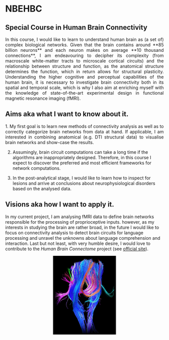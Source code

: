# NBEHBC 

## Special Course in Human Brain Connectivity
<p align="justify">
In this course, I would like to learn to understand human brain as (a set of) complex biological networks. Given that the brain contains around **85 billion neurons** and each neuron makes on average **10 thousand connections**, I am endeavouring to decipher its complexity (from macroscale white-matter tracts to microscale cortical circuits) and the relationship between structure and function, as the anatomical structure determines the function, which in return allows for structural plasticity. Understanding the higher cognitive and perceptual capabilities of the human brain, it is necessary to investigate brain connectivity both in its spatial and temporal scale, which is why I also aim at enriching myself with the knowledge of state-of-the-art experimental design in functional magnetic resonance imaging (fMRI). 
<p>

## Aims aka what I want to know about it.
<p align="justify">
1. My first goal is to learn new methods of connectivity analysis as well as to correctly categorize brain networks from data at hand. If applicable, I am interested in combining anatomical (e.g. DTI structural data) to visualise brain networks and show-case the results. 

2. Assumingly, brain circuit computations can take a long time if the algorithms are inappropriately designed. Therefore, in this course I expect to discover the preferred and most efficient frameworks for network computations.  

3. In the post-analytical stage, I would like to learn how to inspect for lesions and arrive at conclusions about neurophysiological disorders based on the analysed data. 
<p>

## Visions aka how I want to apply it.
In my current project, I am analysing fMRI data to define brain networks responsible for the processing of proprioceptive inputs. however, as my interests in studying the brain are rather broad, in the future I would like to focus on connectivity analysis to detect brain circuits for language processing and unravel the unknowns about language comprehension and interaction. Last but not least, with very humble desire, I would love to contribute to the *Human Brain Connectome* project (see [official site](https://www.humanconnectome.org/)).
</span>

<p align="center">
<img src="https://github.com/dkrahulec/NBEHBC/blob/master/connectivity.png" alt="pathways" height="250" width="200">
</p>
